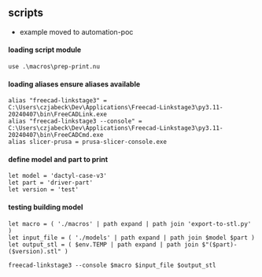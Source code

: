 ## scripts
- example moved to automation-poc

#### loading script module
```nu
use .\macros\prep-print.nu
```

#### loading aliases ensure aliases available
```nu
alias "freecad-linkstage3" = C:\Users\czjabeck\Dev\Applications\Freecad-Linkstage3\py3.11-20240407\bin\FreeCADLink.exe
alias "freecad-linkstage3 --console" = C:\Users\czjabeck\Dev\Applications\Freecad-Linkstage3\py3.11-20240407\bin\FreeCADCmd.exe
alias slicer-prusa = prusa-slicer-console.exe
```

#### define model and part to print
```nu
let model = 'dactyl-case-v3'
let part = 'driver-part'
let version = 'test'
```

#### testing building model
```nu
let macro = ( './macros' | path expand | path join 'export-to-stl.py' )
let input_file = ( './models' | path expand | path join $model $part )
let output_stl = ( $env.TEMP | path expand | path join $"($part)-($version).stl" )

freecad-linkstage3 --console $macro $input_file $output_stl
```
